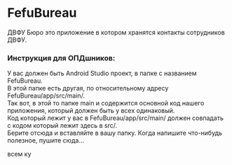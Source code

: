 # FefuBureau
ДВФУ Бюро это приложение в котором хранятся контакты сотрудников ДВФУ.
### Инструкция для ОПДшников:
У вас должен быть Android Studio проект, в папке с названием FefuBureau.  
В этой папке есть другая, по относительному адресу FefuBureau/app/src/main/.  
Так вот, в этой то папке main и содержится основной код нашего приложения, который должен быть у всех одинаковый.  
Код который лежит у вас в FefuBureau/app/src/main/ должен совпадать с кодом который лежит здесь в src/.  
Берите отсюда и вставляйте в вашу папку.   Когда напишите что-нибудь полезное, пушите сюда...

всем ку
